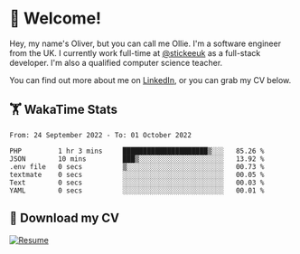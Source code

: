 # 👋 Welcome!

Hey, my name's Oliver, but you can call me Ollie. I'm a software engineer from the UK. I currently work full-time at [@stickeeuk](https://www.github.com/stickeeuk) as a full-stack developer. I'm also a qualified computer science teacher.

You can find out more about me on [LinkedIn](https://www.linkedin.com/in/oliverearl), or you can grab my CV below.

## 🏋 WakaTime Stats

<!--START_SECTION:waka-->

```text
From: 24 September 2022 - To: 01 October 2022

PHP         1 hr 3 mins     █████████████████████▒░░░   85.26 %
JSON        10 mins         ███▒░░░░░░░░░░░░░░░░░░░░░   13.92 %
.env file   0 secs          ▒░░░░░░░░░░░░░░░░░░░░░░░░   00.73 %
textmate    0 secs          ░░░░░░░░░░░░░░░░░░░░░░░░░   00.05 %
Text        0 secs          ░░░░░░░░░░░░░░░░░░░░░░░░░   00.03 %
YAML        0 secs          ░░░░░░░░░░░░░░░░░░░░░░░░░   00.01 %
```

<!--END_SECTION:waka-->

## 📌 Download my CV

[![Resume](https://github-readme-stats.vercel.app/api/pin/?username=oliverearl&repo=resume-2022)](https://github.com/oliverearl/resume-2022/blob/build/cv.pdf)
